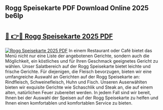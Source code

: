 ## Rogg Speisekarte PDF Download Online 2025 be6lp

# <h2><a href="http://gc9m63.nevu.top/?p=Rogg+Speisekarte">🔗 👉🔴 Rogg Speisekarte 2025 PDF</a></h2>

[![Rogg Speisekarte 2025 PDF](https://i.imgur.com/dBaPXMq.png)](http://gc9m63.nevu.top/?p=Rogg+Speisekarte)
In einem Restaurant oder Café bietet das Menü nicht nur eine Liste der angebotenen Gerichte, sondern auch die Möglichkeit, ein köstliches und für Ihren Geschmack geeignetes Gericht zu wählen. Unser Salatbereich auf der Rogg Speisekarte bietet leichte und frische Gerichte. Für diejenigen, die Fleisch bevorzugen, bieten wir eine umfangreiche Auswahl an Gerichten auf der Rogg Speisekarte an: Rindfleisch, Schweinefleisch, Huhn und Fisch. Unseren Auserwählten bieten wir exquisite Gerichte wie Schaschlik und Steak an, die auf einem alten, natürlichen Feuer zubereitet werden. In jedem Fall sind wir bereit, Ihnen bei der Auswahl der Speisen auf der Rogg Speisekarte zu helfen und Ihnen einen komfortablen und komfortablen Service zu bieten.
